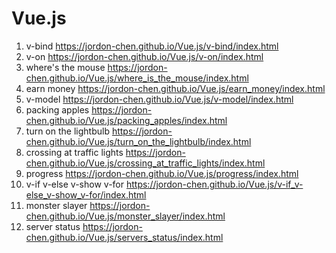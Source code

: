 # Vue.js

1. v-bind https://jordon-chen.github.io/Vue.js/v-bind/index.html  
2. v-on https://jordon-chen.github.io/Vue.js/v-on/index.html  
3. where's the mouse https://jordon-chen.github.io/Vue.js/where_is_the_mouse/index.html  
4. earn money https://jordon-chen.github.io/Vue.js/earn_money/index.html  
5. v-model https://jordon-chen.github.io/Vue.js/v-model/index.html  
6. packing apples https://jordon-chen.github.io/Vue.js/packing_apples/index.html  
7. turn on the lightbulb https://jordon-chen.github.io/Vue.js/turn_on_the_lightbulb/index.html  
8. crossing at traffic lights https://jordon-chen.github.io/Vue.js/crossing_at_traffic_lights/index.html  
9. progress https://jordon-chen.github.io/Vue.js/progress/index.html  
10. v-if v-else v-show v-for https://jordon-chen.github.io/Vue.js/v-if_v-else_v-show_v-for/index.html  
11. monster slayer https://jordon-chen.github.io/Vue.js/monster_slayer/index.html  
12. server status https://jordon-chen.github.io/Vue.js/servers_status/index.html  
